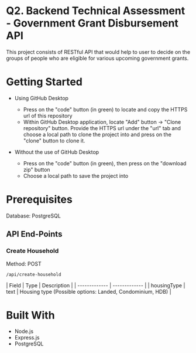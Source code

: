 # Q2. Backend Technical Assessment - Government Grant Disbursement API
This project consists of RESTful API that would help to user to decide on the groups of people who are eligible for various upcoming government grants.

# Getting Started
- Using GitHub Desktop
  - Press on the "code" button (in green) to locate and copy the HTTPS url of this repository
  - Within GitHub Desktop application, locate "Add" button -> "Clone repository" button. Provide the HTTPS url under the "url" tab and choose a local path to clone the project into and press on the "clone" button to clone it.

- Without the use of GitHub Desktop
  - Press on the "code" button (in green), then press on the "download zip" button
  - Choose a local path to save the project into

# Prerequisites
Database: PostgreSQL


## API End-Points

### Create Household
Method: POST
  
```
/api/create-household
```

| Field         | Type          | Description |
| ------------- | ------------- |
| housingType   | text          | Housing type (Possible options: Landed, Condominium, HDB) |
  

# Built With
- Node.js
- Express.js
- PostgreSQL
